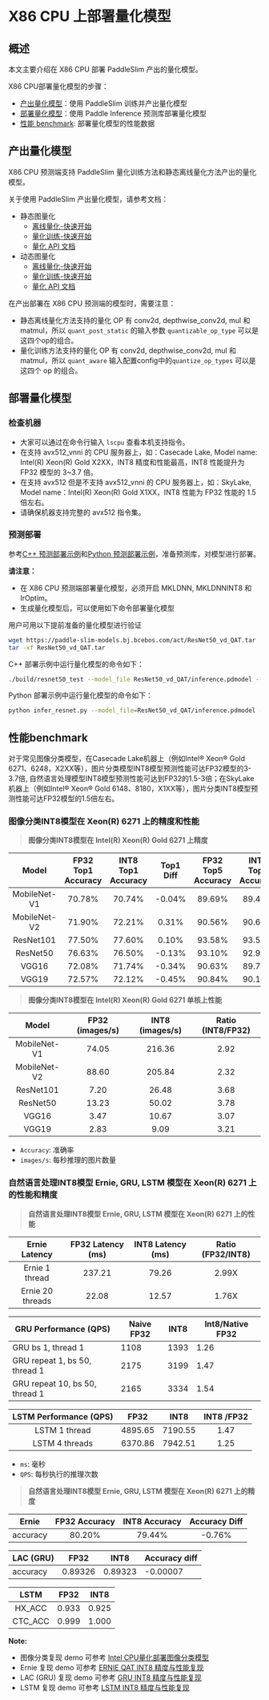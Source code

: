 # X86 CPU 上部署量化模型

## 概述

本文主要介绍在 X86 CPU 部署 PaddleSlim 产出的量化模型。

X86 CPU部署量化模型的步骤：
- [产出量化模型](#产出量化模型)：使用 PaddleSlim 训练并产出量化模型
- [部署量化模型](#部署量化模型)：使用 Paddle Inference 预测库部署量化模型
- [性能 benchmark](#性能benchmark): 部署量化模型的性能数据


## 产出量化模型

X86 CPU 预测端支持 PaddleSlim 量化训练方法和静态离线量化方法产出的量化模型。

关于使用 PaddleSlim 产出量化模型，请参考文档：
- 静态图量化
  - [离线量化-快速开始](https://paddleslim.readthedocs.io/zh_CN/latest/quick_start/static/quant_post_static_tutorial.html)
  - [量化训练-快速开始](https://paddleslim.readthedocs.io/zh_CN/latest/quick_start/static/quant_aware_tutorial.html)
  - [量化 API 文档](https://paddleslim.readthedocs.io/zh_CN/latest/api_cn/static/quant/quantization_api.html)
- 动态图量化
  - [离线量化-快速开始](https://paddleslim.readthedocs.io/zh_CN/latest/quick_start/dygraph/dygraph_quant_post_tutorial.html)
  - [量化训练-快速开始](https://paddleslim.readthedocs.io/zh_CN/latest/quick_start/dygraph/dygraph_quant_aware_training_tutorial.html)
  - [量化 API 文档](https://paddleslim.readthedocs.io/zh_CN/latest/api_cn/dygraph/quanter/qat.html)


在产出部署在 X86 CPU 预测端的模型时，需要注意：
* 静态离线量化方法支持的量化 OP 有 conv2d, depthwise_conv2d, mul 和 matmul，所以 `quant_post_static` 的输入参数  `quantizable_op_type` 可以是这四个op的组合。
* 量化训练方法支持的量化 OP 有 conv2d, depthwise_conv2d, mul 和 matmul，所以 `quant_aware` 输入配置config中的`quantize_op_types` 可以是这四个 op 的组合。

## 部署量化模型

### 检查机器

* 大家可以通过在命令行输入 `lscpu` 查看本机支持指令。
* 在支持 avx512_vnni 的 CPU 服务器上，如：Casecade Lake, Model name: Intel(R) Xeon(R) Gold X2XX，INT8 精度和性能最高，INT8 性能提升为 FP32 模型的 3~3.7 倍。
* 在支持 avx512 但是不支持 avx512_vnni 的 CPU 服务器上，如：SkyLake, Model name：Intel(R) Xeon(R) Gold X1XX，INT8 性能为 FP32 性能的 1.5 倍左右。
* 请确保机器支持完整的 avx512 指令集。

### 预测部署

参考[C++ 预测部署示例](../../../c++/cpu/resnet50)和[Python 预测部署示例](../../../pythoncpu/resnet50)，准备预测库，对模型进行部署。

**请注意：**
- 在 X86 CPU 预测端部署量化模型，必须开启 MKLDNN, MKLDNNINT8 和 IrOptim。
- 生成量化模型后，可以使用如下命令部署量化模型

用户可用以下提前准备的量化模型进行验证
```bash
wget https://paddle-slim-models.bj.bcebos.com/act/ResNet50_vd_QAT.tar
tar -xf ResNet50_vd_QAT.tar
```

C++ 部署示例中运行量化模型的命令如下：

```bash
./build/resnet50_test --model_file ResNet50_vd_QAT/inference.pdmodel --params_file ResNet50_vd_QAT/inference.pdiparams --quantize_model True 
```

Python 部署示例中运行量化模型的命令如下：

```bash
python infer_resnet.py --model_file=ResNet50_vd_QAT/inference.pdmodel --params_file ResNet50_vd_QAT/inference.pdiparams --quantize_model True
```

## 性能benchmark

对于常见图像分类模型，在Casecade Lake机器上（例如Intel® Xeon® Gold 6271、6248，X2XX等），图片分类模型INT8模型预测性能可达FP32模型的3-3.7倍, 自然语言处理模型INT8模型预测性能可达到FP32的1.5-3倍；在SkyLake机器上（例如Intel® Xeon® Gold 6148、8180，X1XX等），图片分类INT8模型预测性能可达FP32模型的1.5倍左右。

### 图像分类INT8模型在 Xeon(R) 6271 上的精度和性能

>**图像分类INT8模型在 Intel(R) Xeon(R) Gold 6271 上精度**

|     Model    | FP32 Top1 Accuracy | INT8 Top1 Accuracy | Top1 Diff | FP32 Top5 Accuracy | INT8 Top5 Accuracy | Top5 Diff |
|:------------:|:------------------:|:------------------:|:---------:|:------------------:|:------------------:|:---------:|
| MobileNet-V1 |       70.78%       |       70.74%       |   -0.04%  |       89.69%       |       89.43%       |   -0.26%  |
| MobileNet-V2 |       71.90%       |       72.21%       |   0.31%   |       90.56%       |       90.62%       |   0.06%   |
|   ResNet101  |       77.50%       |       77.60%       |   0.10%   |       93.58%       |       93.55%       |   -0.03%  |
|   ResNet50   |       76.63%       |       76.50%       |   -0.13%  |       93.10%       |       92.98%       |   -0.12%  |
|     VGG16    |       72.08%       |       71.74%       |   -0.34%  |       90.63%       |       89.71%       |   -0.92%  |
|     VGG19    |       72.57%       |       72.12%       |   -0.45%  |       90.84%       |       90.15%       |   -0.69%  |

>**图像分类INT8模型在 Intel(R) Xeon(R) Gold 6271 单核上性能**

|     Model    | FP32 (images/s) | INT8 (images/s) | Ratio (INT8/FP32) |
|:------------:|:---------------:|:---------------:|:-----------------:|
| MobileNet-V1 |      74.05      |      216.36     |        2.92       |
| MobileNet-V2 |      88.60      |      205.84     |        2.32       |
|   ResNet101  |       7.20      |      26.48      |        3.68       |
|   ResNet50   |      13.23      |      50.02      |        3.78       |
|     VGG16    |       3.47      |      10.67      |        3.07       |
|     VGG19    |       2.83      |       9.09      |        3.21       |

- `Accuracy`: 准确率
- `images/s`: 每秒推理的图片数量

### 自然语言处理INT8模型 Ernie, GRU, LSTM 模型在 Xeon(R) 6271 上的性能和精度

>**自然语言处理INT8模型 Ernie, GRU, LSTM 模型在 Xeon(R) 6271 上的性能**

|     Ernie Latency      | FP32 Latency (ms) | INT8 Latency (ms) | Ratio (FP32/INT8) |
| :--------------: | :---------------: | :---------------: | :---------------: |
|  Ernie 1 thread  |      237.21       |       79.26       |       2.99X       |
| Ernie 20 threads |       22.08       |       12.57       |       1.76X       |

| GRU Performance (QPS)              | Naive FP32 | INT8 | Int8/Native FP32 |
| ------------------------------ | ---------- | ----- | ---------------- |
| GRU bs 1, thread 1             | 1108       | 1393  | 1.26             |
| GRU repeat 1, bs 50, thread 1  | 2175       | 3199  | 1.47             |
| GRU repeat 10, bs 50, thread 1 | 2165       | 3334  | 1.54             |

| LSTM Performance (QPS) |  FP32   |  INT8   | INT8 /FP32 |
| :---------------: | :-----: | :-----: | :--------: |
|   LSTM 1 thread   | 4895.65 | 7190.55 |    1.47    |
|  LSTM 4 threads   | 6370.86 | 7942.51 |    1.25    |

- `ms`: 毫秒
- `QPS`: 每秒执行的推理次数

>**自然语言处理INT8模型 Ernie, GRU, LSTM 模型在 Xeon(R) 6271 上的精度**

|  Ernie   | FP32 Accuracy | INT8 Accuracy | Accuracy Diff |
| :------: | :-----------: | :-----------: | :-----------: |
| accuracy |    80.20%     |    79.44%     |    -0.76%     |

| LAC (GRU) | FP32    | INT8    | Accuracy diff |
| --------- | ------- | ------- | ------------- |
| accuracy  | 0.89326 | 0.89323 | -0.00007      |

|  LSTM   | FP32  | INT8  |
| :-----: | :---: | :---: |
| HX_ACC  | 0.933 | 0.925 |
| CTC_ACC | 0.999 | 1.000 |


**Note:**
* 图像分类复现 demo 可参考 [Intel CPU量化部署图像分类模型](https://github.com/PaddlePaddle/PaddleSlim/tree/develop/demo/mkldnn_quant)
* Ernie 复现 demo 可参考 [ERNIE QAT INT8 精度与性能复现](https://github.com/PaddlePaddle/benchmark/tree/master/Inference/c%2B%2B/ernie/mkldnn)
* LAC (GRU) 复现 demo 可参考 [GRU INT8 精度与性能复现](https://github.com/PaddlePaddle/Paddle-Inference-Demo/tree/master/c%2B%2B/x86_gru_int8)
* LSTM 复现 demo 可参考 [LSTM INT8 精度与性能复现](https://github.com/PaddlePaddle/Paddle-Inference-Demo/tree/master/python/x86_lstm_demo)




